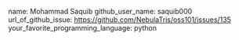 name: Mohammad Saquib
github_user_name: saquib000
url_of_github_issue: https://github.com/NebulaTris/oss101/issues/135
your_favorite_programming_language: python
